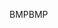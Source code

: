 <span data-ttu-id="7dd9e-101">BMP</span><span class="sxs-lookup"><span data-stu-id="7dd9e-101">BMP</span></span>